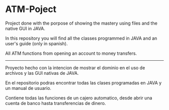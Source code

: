 # ATM-Poject
Project done with the porpose of showing the mastery using files and the native GUI in JAVA.

In this repository you will find all the classes programmed in JAVA and an user's guide (only in spanish).

All ATM functions from opening an account to money transfers.

------------------------------------------------------------


Proyecto hecho con la intencion de mostrar el dominio en el uso de archivos y las GUI nativas de JAVA.

En el repositorio podras encontrar todas las clases programadas en JAVA y un manual de usuario.

Contiene todas las funciones de un cajero automatico, desde abrir una cuenta de banco hasta transferencias de dinero.
